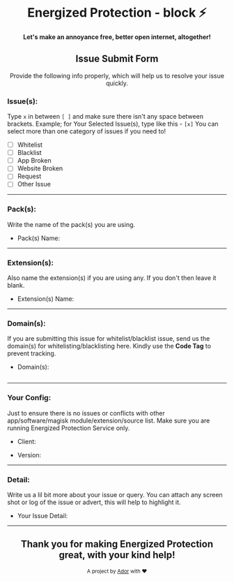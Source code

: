 <!-- READ THE RULES PROPERLY BEFORE SUBMITTING AN ISSUE 
- Submit your issue according to the form and instructions. Don't try to be over smart here!
- If you're a website owner that has been specifically targeted, fix the site before reporting. (Ex. Remove revolving ad servers, popup ads, adblock countering etc.)
- Any additions, changes or removals is at the Authors discretion. 
- To avoid being banned, don't constantly re-open or create new (related) issue reports here; or in XDA; or via Web App.
- Always keep in mind, this project is being maintained by humans. We make mistakes too, like you do!
- You ain't paying for this project or any service of this project, so we are not bound to listen to you each and every single time.
- Don't like this project? Leave it! You are always welcome! <3
-->

<!-- DISCLAIMER
Energized Protection Block Lists are basically blacklists files to block access to domains.
If you don't know how it works, then please try this at your own risk.
I won't be responsible for any damage or loss. Never forget to make backup.
-->

<h1 align="center">Energized Protection - block ⚡</h1>
<div align="center">
  <strong>Let's make an annoyance free, better open internet, altogether!</strong>
</div>

<h2 align="center">Issue Submit Form</h2>
<div align="center">
  Provide the following info properly, which will help us to resolve your issue quickly.
</div>


<!-- Select The Issue Category(s) -->

### Issue(s):
Type `x` in between `[ ]` and make sure there isn't any space between brackets. Example; for Your Selected Issue(s), type like this - `[x]` 
You can select more than one category of issues if you need to!

- [ ] Whitelist
- [ ] Blacklist
- [ ] App Broken
- [ ] Website Broken
- [ ] Request
- [ ] Other Issue

<!-- Type the **[x]** carefully -->
<!-- To prevent tracking, wrap the website URL in a Code tag please. **mandatory** -->
<hr>

### Pack(s):
Write the name of the pack(s) you are using.
<!------------------ Type after this tag ------------------->
- Pack(s) Name: 
<!------------------ Type before this tag ------------------>
<hr>

### Extension(s):
Also name the extension(s) if you are using any. If you don't then leave it blank.
<!------------------ Type after this tag ------------------->
- Extension(s) Name: 
<!------------------ Type before this tag ------------------>
<hr>

### Domain(s):
If you are submitting this issue for whitelist/blacklist issue, send us the domain(s) for whitelisting/blacklisting here. Kindly use the **Code Tag** to prevent tracking.
<!------------------ Type after this tag ------------------->
- Domain(s):
<!-- Type the domain(s) between ```  tags -->
```

```
<!------------------ Type before this tag ------------------>

<!-- Example; for **Whitelisting/Blacklisting/Log** type at the beginning and ending of the list.

```
example.com
sub.example.com
```
-->
<hr>

### Your Config:
Just to ensure there is no issues or conflicts with other app/software/magisk module/extension/source list. 
Make sure you are running Energized Protection Service only.
<!------------------ Type after this tag ------------------->
<!-- Client: Adaway App/Blokada App/Magisk Module/Hostsman Software/uBlock Extension etc. Basically the client you are using to use Energized Protection with. -->
- Client: 
<!-- Version: Check the Energized Protection Version you are using. Can be found in every pack we have under the tag of Version. Ex. Version: 18.12.355 -->
- Version: 
<!------------------ Type before this tag ------------------>
<hr>

### Detail:
Write us a lil bit more about your issue or query. You can attach any screen shot or log of the issue or advert, this will help to highlight it.
<!------------------ Type after this tag ------------------->
- Your Issue Detail: 




<!------------------ Type before this tag ------------------>
<!-- Just a desciption of the issue when you visit the site/use app/software. Or steps on reproducing this -->
<hr>

<!-- IF YOU ARE DONE TYPING ALL THE INFO, KINDLY PREVIEW YOUR INPUT AND CHECK YOU AREN'T MISSING ANYTHING. -->

<div align="center">
  <h2>Thank you for making Energized Protection great, with your kind help!</h2>
  <sub>A project by <a href="https://nayemador.com" target="_blank">Ador</a> with ❤<pub>
</div>
